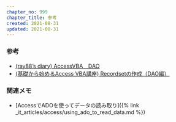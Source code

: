 ```yaml
---
chapter_no: 999
chapter_title: 参考
created: 2021-08-31
updated: 2021-08-31
---
```

### 参考
- [(ray88’s diary) AccessVBA　DAO](https://ray88.hatenablog.com/entry/2020/07/12/171304)
- [(基礎から始めるAccess VBA講座) Recordsetの作成（DAO編）](http://www7b.biglobe.ne.jp/~cbcnet/DAO/database.html)

### 関連メモ
- [AccessでADOを使ってデータの読み取り]({% link _it_articles/access/using_ado_to_read_data.md %})
